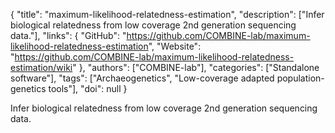 {
  "title": "maximum-likelihood-relatedness-estimation",
  "description": ["Infer biological relatedness from low coverage 2nd generation sequencing data."],
  "links": {
    "GitHub": "https://github.com/COMBINE-lab/maximum-likelihood-relatedness-estimation",
    "Website": "https://github.com/COMBINE-lab/maximum-likelihood-relatedness-estimation/wiki"
  },
  "authors": ["COMBINE-lab"],
  "categories": ["Standalone software"],
  "tags": ["Archaeogenetics", "Low-coverage adapted population-genetics tools"],
  "doi": null
}

<!-- Generated by csv2md.R – do not edit by hand -->

Infer biological relatedness from low coverage 2nd generation sequencing data.